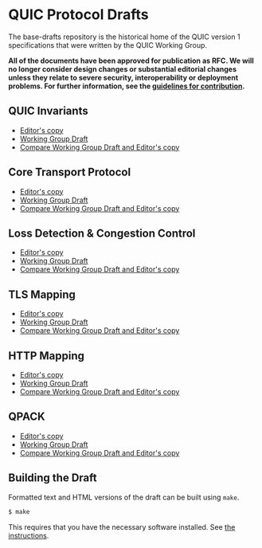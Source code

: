# QUIC Protocol Drafts

The base-drafts repository is the historical home of the QUIC version 1
specifications that were written by the QUIC Working Group.

**All of the documents have been approved for publication as RFC. We will no
longer consider design changes or substantial editorial changes unless they
relate to severe security, interoperability or deployment problems. For further
information, see the
[guidelines for contribution](https://github.com/quicwg/base-drafts/blob/master/CONTRIBUTING.md).**

## QUIC Invariants

* [Editor's copy](https://quicwg.github.io/base-drafts/rfc8999.html)
* [Working Group Draft](https://datatracker.ietf.org/doc/html/draft-ietf-quic-invariants)
* [Compare Working Group Draft and Editor's copy](https://tools.ietf.org/rfcdiff?url1=https://tools.ietf.org/id/draft-ietf-quic-invariants&url2=https://quicwg.github.io/base-drafts/rfc8999.txt)

## Core Transport Protocol

* [Editor's copy](https://quicwg.github.io/base-drafts/rfc9000.html)
* [Working Group Draft](https://datatracker.ietf.org/doc/html/draft-ietf-quic-transport)
* [Compare Working Group Draft and Editor's copy](https://tools.ietf.org/rfcdiff?url1=https://tools.ietf.org/id/draft-ietf-quic-transport&url2=https://quicwg.github.io/base-drafts/rfc9000.txt)

## Loss Detection & Congestion Control

* [Editor's copy](https://quicwg.github.io/base-drafts/rfc9002.html)
* [Working Group Draft](https://datatracker.ietf.org/doc/html/draft-ietf-quic-recovery)
* [Compare Working Group Draft and Editor's copy](https://tools.ietf.org/rfcdiff?url1=https://tools.ietf.org/id/draft-ietf-quic-recovery&url2=https://quicwg.github.io/base-drafts/rfc9002.txt)

## TLS Mapping

* [Editor's copy](https://quicwg.github.io/base-drafts/rfc9001.html)
* [Working Group Draft](https://datatracker.ietf.org/doc/html/draft-ietf-quic-tls)
* [Compare Working Group Draft and Editor's copy](https://tools.ietf.org/rfcdiff?url1=https://tools.ietf.org/id/draft-ietf-quic-tls&url2=https://quicwg.github.io/base-drafts/rfc9001.txt)

## HTTP Mapping

* [Editor's copy](https://quicwg.github.io/base-drafts/draft-ietf-quic-http.html)
* [Working Group Draft](https://datatracker.ietf.org/doc/html/draft-ietf-quic-http)
* [Compare Working Group Draft and Editor's copy](https://tools.ietf.org/rfcdiff?url1=https://tools.ietf.org/id/draft-ietf-quic-http&url2=https://quicwg.github.io/base-drafts/draft-ietf-quic-http.txt)

## QPACK

* [Editor's copy](https://quicwg.github.io/base-drafts/draft-ietf-quic-qpack.html)
* [Working Group Draft](https://datatracker.ietf.org/doc/html/draft-ietf-quic-qpack)
* [Compare Working Group Draft and Editor's copy](https://tools.ietf.org/rfcdiff?url1=https://tools.ietf.org/id/draft-ietf-quic-qpack&url2=https://quicwg.github.io/base-drafts/draft-ietf-quic-qpack.txt)

## Building the Draft

Formatted text and HTML versions of the draft can be built using `make`.

```sh
$ make
```

This requires that you have the necessary software installed.  See [the
instructions](https://github.com/martinthomson/i-d-template/blob/main/doc/SETUP.md).

